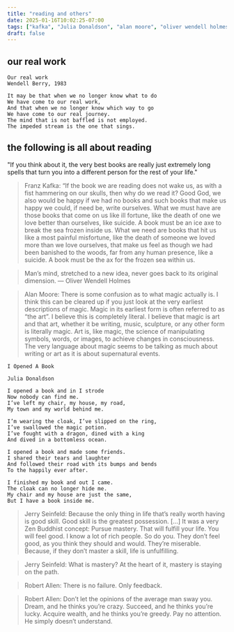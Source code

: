 ```yaml
---
title: "reading and others"
date: 2025-01-16T10:02:25-07:00
tags: ["kafka", "Julia Donaldson", "alan moore", "oliver wendell holmes", "wendell berry", "jerry seinfeld", "robert allen"]
draft: false
---
```


## our real work

```
Our real work
Wendell Berry, 1983

It may be that when we no longer know what to do
We have come to our real work,
And that when we no longer know which way to go
We have come to our real journey.
The mind that is not baffled is not employed.
The impeded stream is the one that sings.
```

## the following is all about reading

"If you think about it, the very best books are really just extremely long spells that turn you into a different person for the rest of your life."  

> Franz Kafka: “If the book we are reading does not wake us, as with a fist hammering on our skulls, then why do we read it? Good God, we also would be happy if we had no books and such books that make us happy we could, if need be, write ourselves. What we must have are those books that come on us like ill fortune, like the death of one we love better than ourselves, like suicide. A book must be an ice axe to break the sea frozen inside us. What we need are books that hit us like a most painful misfortune, like the death of someone we loved more than we love ourselves, that make us feel as though we had been banished to the woods, far from any human presence, like a suicide. A book must be the ax for the frozen sea within us.

> Man’s mind, stretched to a new idea, never goes back to its original dimension. — Oliver Wendell Holmes

> Alan Moore: There is some confusion as to what magic actually is. I think this can be cleared up if you just look at the very earliest descriptions of magic. Magic in its earliest form is often referred to as “the art”. I believe this is completely literal. I believe that magic is art and that art, whether it be writing, music, sculpture, or any other form is literally magic. Art is, like magic, the science of manipulating symbols, words, or images, to achieve changes in consciousness. The very language about magic seems to be talking as much about writing or art as it is about supernatural events.

```
I Opened A Book

Julia Donaldson

I opened a book and in I strode
Now nobody can find me.
I’ve left my chair, my house, my road,
My town and my world behind me.

I’m wearing the cloak, I’ve slipped on the ring,
I’ve swallowed the magic potion.
I’ve fought with a dragon, dined with a king
And dived in a bottomless ocean.

I opened a book and made some friends.
I shared their tears and laughter
And followed their road with its bumps and bends
To the happily ever after.

I finished my book and out I came.
The cloak can no longer hide me.
My chair and my house are just the same,
But I have a book inside me.
```

> Jerry Seinfeld: Because the only thing in life that’s really worth having is good skill. Good skill is the greatest possession. […] It was a very Zen Buddhist concept: Pursue mastery. That will fulfill your life. You will feel good. I know a lot of rich people. So do you. They don’t feel good, as you think they should and would. They’re miserable. Because, if they don’t master a skill, life is unfulfilling.

> Jerry Seinfeld: What is mastery? At the heart of it, mastery is staying on the path. 

> Robert Allen: There is no failure. Only feedback.

> Robert Allen: Don’t let the opinions of the average man sway you. Dream, and he thinks you’re crazy. Succeed, and he thinks you’re lucky. Acquire wealth, and he thinks you’re greedy. Pay no attention. He simply doesn’t understand.

